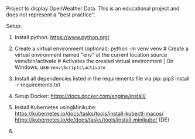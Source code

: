 Project to display OpenWeather Data. This is an educational project and does not represent a "best practice".

Setup:

1. Install python:
     https://www.python.org/

2. Create a virtual environment (optional):
     python -m venv venv      # Create a virtual environment named "env" at the current location
     source venv/bin/activate  # Activates the created virtual environment | On Windows, use `venv\Scripts\activate`

3. Install all dependencies listed in the requirements file via pip:
      pip3 install -r requirements.txt

4. Setup Docker:
    https://docs.docker.com/engine/install/
   
5. Install Kubernetes usingMinikube:
    https://kubernetes.io/docs/tasks/tools/install-kubectl-macos/
    https://kubernetes.io/de/docs/tasks/tools/install-minikube/ (DE)

6. 
